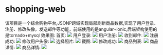 # shopping-web
该项目是一个综合购物平台,JSONP跨域实现局部刷新商品数据,实现了用户登录、注册、修改头像，发送邮件等功能，前端使用的是angular+ionic,后端架构使用的是tornado+mysql
	效果图:
	首页:
![](https://raw.githubusercontent.com/wd13925/shopping-web/master/screenshots/510887530c25406faba93d10cc0a1c88.jpg)
	用户登录:
![](https://raw.githubusercontent.com/wd13925/shopping-web/master/screenshots/7e2b646a31104c39a6878386dffea3b7.jpg)
	用户注册:
![](https://raw.githubusercontent.com/wd13925/shopping-web/master/screenshots/e878e7c9ede540648c66d771866a4a47.jpg)
	收到邮件:
![](https://raw.githubusercontent.com/wd13925/shopping-web/master/screenshots/aed53f68aba84c2782779c841ee4c0fd.jpg)
	注册成功:
![](https://raw.githubusercontent.com/wd13925/shopping-web/master/screenshots/230d598f4237472182880f60fe1c38cd.jpg)
	修改用户头像:
![](https://raw.githubusercontent.com/wd13925/shopping-web/master/screenshots/29bbc887139f4b93b317932c530a3b4a.jpg)
	选择照片:
![](https://raw.githubusercontent.com/wd13925/shopping-web/master/screenshots/61e579f963304ecb9e8e72e1495dde0c.jpg)
	截图:
![](https://raw.githubusercontent.com/wd13925/shopping-web/master/screenshots/c7d7b163d7024128a5199ecd69576ee8.jpg)
	修改成功:
![](https://raw.githubusercontent.com/wd13925/shopping-web/master/screenshots/4ed60ebba9fc49e9bb7918637f42c63d.jpg)
	商品列表:
![](https://raw.githubusercontent.com/wd13925/shopping-web/master/screenshots/a5d6eea1399c427688ea57d8e792aa5e.jpg)
	商品详情:
![](https://raw.githubusercontent.com/wd13925/shopping-web/master/screenshots/112fb0d0018048f6bf17f0ea1010b4a9.jpg)
	商品详情:
![](https://raw.githubusercontent.com/wd13925/shopping-web/master/screenshots/d81db197218a45c0ad76cd7b9fcdb4ec.jpg)
